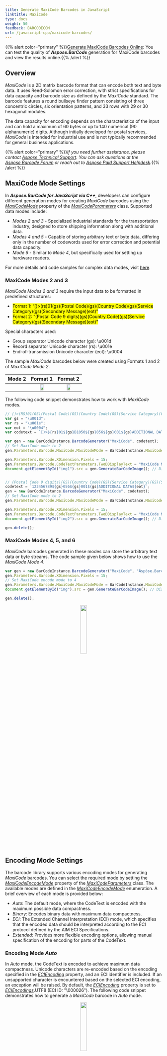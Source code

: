```yaml
---
title: Generate MaxiCode Barcodes in JavaScript
linktitle: MaxiCode
type: docs
weight: 50
feedback: BARCODECOM
url: /javascript-cpp/maxicode-barcodes/
---
```

{{% alert color="primary" %}}[Generate MaxiCode Barcodes Online](https://products.aspose.app/barcode/generate/maxicode): You can test the quality of ***Aspose.BarCode*** generation for MaxiCode barcodes and view the results online.{{% /alert %}}

## **Overview**
*MaxiCode* is a 2D matrix barcode format that can encode both text and byte data. It uses Reed-Solomon error correction, with strict specifications for data capacity and barcode size as defined by the *MaxiCode* standard. The barcode features a round bullseye finder pattern consisting of three concentric circles, six orientation patterns, and 33 rows with 29 or 30 hexagonal modules.

The data capacity for encoding depends on the characteristics of the input and can hold a maximum of 60 bytes or up to 140 numerical (90 alphanumeric) digits. Although initially developed for postal services, *MaxiCode* is intended for industrial use and is not typically recommended for general business applications.

{{% alert color="primary" %}}*If you need further assistance, please contact [Aspose Technical Support](/barcode/javascript-cpp/technical-support/). You can ask questions at the [Aspose.Barcode Forum](https://forum.aspose.com/c/barcode/13) or reach out to [Aspose Paid Support Helpdesk](https://helpdesk.aspose.com/).*{{% /alert %}}

## **MaxiCode Mode Settings**
In ***Aspose.BarCode for JavaScript via C++***, developers can configure different generation modes for creating *MaxiCode* barcodes using the [*MaxiCodeMode*](https://reference.aspose.com/barcode/javascript-cpp/aspose.barcode.generation/maxicodeparameters/maxicodemode) property of the [*MaxiCodeParameters*](https://reference.aspose.com/barcode/javascript-cpp/aspose.barcode.generation/maxicodeparameters) class. Supported data modes include:
- *Modes 2 and 3* - Specialized industrial standards for the transportation industry, designed to store shipping information along with additional data.
- *Modes 4 and 5* - Capable of storing arbitrary text or byte data, differing only in the number of codewords used for error correction and potential data capacity.
- *Mode 6* - Similar to *Mode 4*, but specifically used for setting up hardware readers.

For more details and code samples for complex data modes, visit [here](/net/complex-maxicode/).

### **MaxiCode Modes 2 and 3**
*MaxiCode Modes 2 and 3* require the input data to be formatted in predefined structures:
- <mark>Format 1: “[)>(rs)01(gs)(Postal Code)(gs)(Country Code)(gs)(Service Category)(gs)(Secondary Message)(eot)”</mark>
- <mark>Format 2: “(Postal Code 9 digits)(gs)(Country Code)(gs)(Service Category)(gs)(Secondary Message)(eot)”</mark>

Special characters used:
- Group separator Unicode character (gs): \u001d
- Record separator Unicode character (rs): \u001e
- End-of-transmission Unicode character (eot): \u0004

The sample *MaxiCode* barcodes below were created using Formats 1 and 2 of *MaxiCode Mode 2*.

|Mode 2|Format 1|Format 2|
| :-: | :-: | :-: |
| |<img src="maxicodemode2first.png" width="40%" height="40%">|<img src="maxicodemode2second.png" width="40%" height="40%">|

The following code snippet demonstrates how to work with *MaxiCode* modes.

```javascript
// [)>(RS)01(GS)(Postal Code)(GS)(Country Code)(GS)(Service Category)(GS)(Secondary Message)(EOT)
var gs = "\u001d";
var rs = "\u001e";
var eot = "\u0004";
var codetext = `[)>${rs}01${gs}B1050${gs}056${gs}001${gs}ADDITIONAL DATA${eot}`;

var gen = new BarCodeInstance.BarcodeGenerator("MaxiCode", codetext);
// Set MaxiCode mode to 2
gen.Parameters.Barcode.MaxiCode.MaxiCodeMode = BarCodeInstance.MaxiCodeMode.Mode2;

gen.Parameters.Barcode.XDimension.Pixels = 15;
gen.Parameters.Barcode.CodeTextParameters.TwoDDisplayText = "MaxiCode Mode 2";
document.getElementById("img1").src = gen.GenerateBarCodeImage(); // Display barcode image


// (Postal Code 9 digits)(GS)(Country Code)(GS)(Service Category)(GS)(Secondary Message)(EOT)
codetext = `123456789${gs}056${gs}001${gs}ADDITIONAL DATA${eot}`;
gen = new BarCodeInstance.BarcodeGenerator("MaxiCode", codetext);
// Set MaxiCode mode to 2
gen.Parameters.Barcode.MaxiCode.MaxiCodeMode = BarCodeInstance.MaxiCodeMode.Mode2;

gen.Parameters.Barcode.XDimension.Pixels = 15;
gen.Parameters.Barcode.CodeTextParameters.TwoDDisplayText = "MaxiCode Mode 2";
document.getElementById("img2").src = gen.GenerateBarCodeImage(); // Display barcode image

gen.delete();


```
  
### **MaxiCode Modes 4, 5, and 6**
*MaxiCode* barcodes generated in these modes can store the arbitrary text data or byte streams. The code sample given below shows how to use the *MaxiCode Mode 4*.

```javascript
var gen = new BarCodeInstance.BarcodeGenerator("MaxiCode", "Åspóse.Barcóde©");
gen.Parameters.Barcode.XDimension.Pixels = 15;
// Set MaxiCode encode mode to 4
gen.Parameters.Barcode.MaxiCode.MaxiCodeMode = BarCodeInstance.MaxiCodeMode.Mode4;
document.getElementById("img").src = gen.GenerateBarCodeImage(); // Display barcode image

gen.delete();


```
  
<p align="center"><img src="maxicodemode4.png" width="20%" height="20%"></p>


## **Encoding Mode Settings**
The barcode library supports various encoding modes for generating *MaxiCode* barcodes. You can select the required mode by setting the [*MaxiCodeEncodeMode*](https://reference.aspose.com/barcode/javascript-cpp/aspose.barcode.generation/maxicodeparameters/maxicodeencodemode) property of the [*MaxiCodeParameters*](https://reference.aspose.com/barcode/javascript-cpp/aspose.barcode.generation/maxicodeparameters) class. The available modes are defined in the [*MaxiCodeEncodeMode*](https://reference.aspose.com/barcode/javascript-cpp/aspose.barcode.generation/maxicodeencodemode/) enumeration. A brief overview of each mode is provided below:

- *Auto*: The default mode, where the CodeText is encoded with the maximum possible data compactness.
- *Binary*: Encodes binary data with maximum data compactness.
- *ECI*: The Extended Channel Interpretation (ECI) mode, which specifies that the encoded data should be interpreted according to the ECI protocol defined by the AIM ECI Specifications.
- *Extended*: Provides more flexible encoding options, allowing manual specification of the encoding for parts of the CodeText.

### **Encoding Mode *Auto***
In *Auto* mode, the CodeText is encoded to achieve maximum data compactness. Unicode characters are re-encoded based on the encoding specified in the [*ECIEncoding*](https://reference.aspose.com/barcode/javascript-cpp/aspose.barcode.generation/maxicodeparameters/eciencoding/) property, and an ECI identifier is included. If an unsupported character is encountered based on the selected ECI encoding, an exception will be raised. By default, the [*ECIEncoding*](https://reference.aspose.com/barcode/javascript-cpp/aspose.barcode.generation/maxicodeparameters/eciencoding/) property is set to [*ECIEncodings*](https://reference.aspose.com/barcode/javascript-cpp/aspose.barcode.generation/eciencodings/).UTF8 (ECI ID: "\000026"). The following code snippet demonstrates how to generate a *MaxiCode* barcode in *Auto* mode.

<p align="center"><img src="maxicodeencodemodeauto.png" width="20%" height="20%"></p>

```javascript
var gen = new BarCodeInstance.BarcodeGenerator("MaxiCode", "犬Right狗");
document.getElementById("img").src = gen.GenerateBarCodeImage(); // Display barcode image

gen.delete();


```

### **Encoding Mode *Binary***
The *Binary* mode serves to encode byte streams. If a Unicode character is encountered, an exception is thrown. The code sample below explains how to work with this encoding mode.

<p align="center"><img src="maxicodeencodemodebinary.png" width="20%" height="20%"></p>  
  
```javascript
var encodedArr = new Uint8Array([0xFF, 0xFE, 0xFD, 0xFC, 0xFB, 0xFA, 0xF9]);
var gen = new BarCodeInstance.BarcodeGenerator("MaxiCode");
var b64encoded = btoa(String.fromCharCode.apply(null, encodedArr));
gen.SetCodeTextBase64(b64encoded);

// Set MaxiCode encode mode to Binary
gen.Parameters.Barcode.MaxiCode.MaxiCodeEncodeMode = BarCodeInstance.MaxiCodeEncodeMode.Binary;
document.getElementById("img").src = gen.GenerateBarCodeImage(); // Display barcode image

gen.delete();

```

### **Encoding Mode *ECI***
The Extended Channel Interpretation (ECI) mode indicates that the encoded data should be interpreted according to the ECI protocol defined by the AIM ECI Specifications. When using ECI mode, the entire CodeText is re-encoded based on the encoding specified in the [*ECIEncoding*](https://reference.aspose.com/barcode/javascript-cpp/aspose.barcode.generation/maxicodeparameters/eciencoding/) property, with an ECI identifier added. If the selected ECI encoding cannot support a character, an exception is triggered. By default, the [*ECIEncoding*](https://reference.aspose.com/barcode/javascript-cpp/aspose.barcode.generation/maxicodeparameters/eciencoding/) property is set to [*ECIEncodings*](https://reference.aspose.com/barcode/javascript-cpp/aspose.barcode.generation/eciencodings/).UTF8 (ECI ID: "\000026").

The following code sample shows how to utilize the *ECI* mode.


<p align="center"><img src="maxicodeencodemodeeci.png" width="20%" height="20%"></p>

```csharp
// ECI mode, Latin/Greek alphabet encoding. ECI ID: "\000009"
var str = "ΑΒΓΔΕ";
var gen = new BarCodeInstance.BarcodeGenerator("MaxiCode", str);

// Set MaxiCode encode mode to ECI
gen.Parameters.Barcode.MaxiCode.MaxiCodeEncodeMode = BarCodeInstance.MaxiCodeEncodeMode.ECI;
gen.Parameters.Barcode.MaxiCode.ECIEncoding = BarCodeInstance.ECIEncodings.ISO_8859_7;

document.getElementById("img").src = gen.GenerateBarCodeImage(); // Display barcode image

gen.delete();

```

### **Encoding Mode *Extended***
In *Extended* mode, the data passed to the [*CodeText*](https://reference.aspose.com/barcode/javascript-cpp/aspose.barcode.generation/barcodegenerator/codetext/) property can include control words in addition to the main input data. These control words provide extended control over the data encoding process, enabling the storage of textual sequences with different encodings within a single barcode. To create *MaxiCode* barcodes in this format, it is recommended to use the [*MaxiCodeExtCodetextBuilder*](https://reference.aspose.com/barcode/javascript-cpp/aspose.barcode.generation/maxicodeextcodetextbuilder/) class.

<p align="center"><img src="maxicodeencodemodeextended.png" width="20%" height="20%"></p>

```javascript
// Create codetext
var textBuilder = new BarCodeInstance.MaxiCodeExtCodetextBuilder();
textBuilder.AddECICodetext(BarCodeInstance.ECIEncodings.Win1251, "Will");
textBuilder.AddECICodetext(BarCodeInstance.ECIEncodings.UTF8, "犬Right狗");
textBuilder.AddECICodetext(BarCodeInstance.ECIEncodings.UTF16BE, "犬Power狗");
textBuilder.AddPlainCodetext("Plain text");

// Generate codetext
var codetext = textBuilder.GetExtendedCodetext();

// Generate barcode
var gen = new BarCodeInstance.BarcodeGenerator("MaxiCode", codetext);
gen.Parameters.Barcode.XDimension.Pixels = 15;
// Set encode mode to Extended
gen.Parameters.Barcode.MaxiCode.MaxiCodeEncodeMode = BarCodeInstance.MaxiCodeEncodeMode.Extended;
gen.Parameters.Barcode.CodeTextParameters.TwoDDisplayText = "Extended mode";

document.getElementById("img").src = gen.GenerateBarCodeImage(); // Display barcode image

gen.delete();

```

## **Aspect Ratio**
*Aspect Ratio* is the ratio between the width and height of a barcode. In ***Aspose.BarCode for JavaScript via C++***, developers can use the [*AspectRatio*](https://reference.aspose.com/barcode/javascript-cpp/aspose.barcode.generation/maxicodeparameters/properties/aspectratio) property of the [*MaxiCodeParameters*](https://reference.aspose.com/barcode/javascript-cpp/aspose.barcode.generation/maxicodeparameters) class to adjust the barcode's proportions based on the X and Y coordinates. This property is a relative coefficient to the [*XDimension*](https://reference.aspose.com/barcode/javascript-cpp/aspose.barcode.generation/barcodeparameters/properties/xdimension) parameter. For optimal generation, *MaxiCode* barcodes should have an *AspectRatio* value of 1. Below is an example of a *MaxiCode* barcode generated with an *Aspect Ratio* of 0.5.

<p align="center"><img src="maxicodeaspectratio0.5.png" width="20%" height="20%"></p>

The following code snippet demonstrates how to configure the *Aspect Ratio* for *MaxiCode* barcode generation.

```javascript
var gen = new BarCodeInstance.BarcodeGenerator("MaxiCode", "Åspóse.Barcóde©");
gen.Parameters.Barcode.XDimension.Pixels = 15;
// Set aspect ratio to 0.5
gen.Parameters.Barcode.MaxiCode.AspectRatio = 0.5;

document.getElementById("img").src = gen.GenerateBarCodeImage(); // Display barcode image

gen.delete();


```

## **Structured Append**
The structured append mode is a special generation mode that enables the combination of up to eight MaxiCode barcodes. To use this mode, the following properties must be initialized:

- [*MaxiCodeStructuredAppendModeBarcodesCount*](https://reference.aspose.com/barcode/javascript-cpp/aspose.barcode.generation/maxicodeparameters/maxicodestructuredappendmodebarcodescount/) – specifies the number of MaxiCode barcodes to be generated (between 2 and 8).
- [*MaxiCodeStructuredAppendModeBarcodeId*](https://reference.aspose.com/barcode/javascript-cpp/aspose.barcode.generation/maxicodeparameters/maxicodestructuredappendmodebarcodeid/) – sets the position of the barcode in the sequence.


<p align="center"><img src="maxicodestructuredappendmode.png" width="20%" height="20%"></p>

```javascript
var gen = new BarCodeInstance.BarcodeGenerator("MaxiCode", "Åspóse.Barcóde©");
gen.Parameters.Barcode.XDimension.Pixels = 15;
// Set MaxiCode structured append mode with barcode ID
gen.Parameters.Barcode.MaxiCode.MaxiCodeStructuredAppendModeBarcodeId = 3;
gen.Parameters.Barcode.MaxiCode.MaxiCodeStructuredAppendModeBarcodeId = 5;

document.getElementById("img").src = gen.GenerateBarCodeImage(); // Display barcode image

gen.delete();

```



